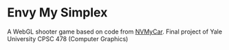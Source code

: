 Envy My Simplex
=======
A WebGL shooter game based on code from [NVMyCar](http://www.envymycarbook.com/). Final project of Yale University CPSC 478 (Computer Graphics)

